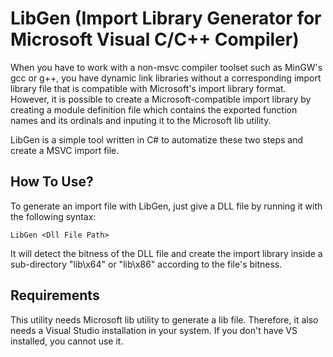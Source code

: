 # LibGen (Import Library Generator for Microsoft Visual C/C++ Compiler)

When you have to work with a non-msvc compiler toolset such as MinGW's gcc or g++, you have dynamic link libraries without a corresponding import library file that is compatible with Microsoft's import library format. However, it is possible to create a Microsoft-compatible import library by creating a module definition file which contains the exported function names and its ordinals and inputing it to the Microsoft lib utility.

LibGen is a simple tool written in C# to automatize these two steps and create a MSVC import file. 

## How To Use?
To generate an import file with LibGen, just give a DLL file by running it with the following syntax:
```
LibGen <Dll File Path>
```

It will detect the bitness of the DLL file and create the import library inside a sub-directory "lib\\x64" or "lib\\x86" according to the file's bitness.

## Requirements
This utility needs Microsoft lib utility to generate a lib file. Therefore, it also needs a Visual Studio installation in your system. If you don't have VS installed, you cannot use it. 